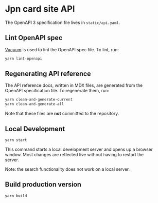 # Jpn card site API

The OpenAPI 3 specification file lives in `static/api.yaml`.

## Lint OpenAPI spec

[Vacuum](https://quobix.com/vacuum/) is used to lint the OpenAPI spec file.
To lint, run:

```bash
yarn lint-openapi
```

## Regenerating API reference

The API reference docs, written in MDX files, are generated from the OpenAPI specification file.
To regenerate them, run:

```bash
yarn clean-and-generate-current
yarn clean-and-generate-all
```

Note that these files are **not** committed to the repository.

## Local Development

```bash
yarn start
```

This command starts a local development server and opens up a browser window. Most changes are reflected live without having to restart the server.

Note: the search functionality does not work on a local server.

## Build production version

```bash
yarn build
```
